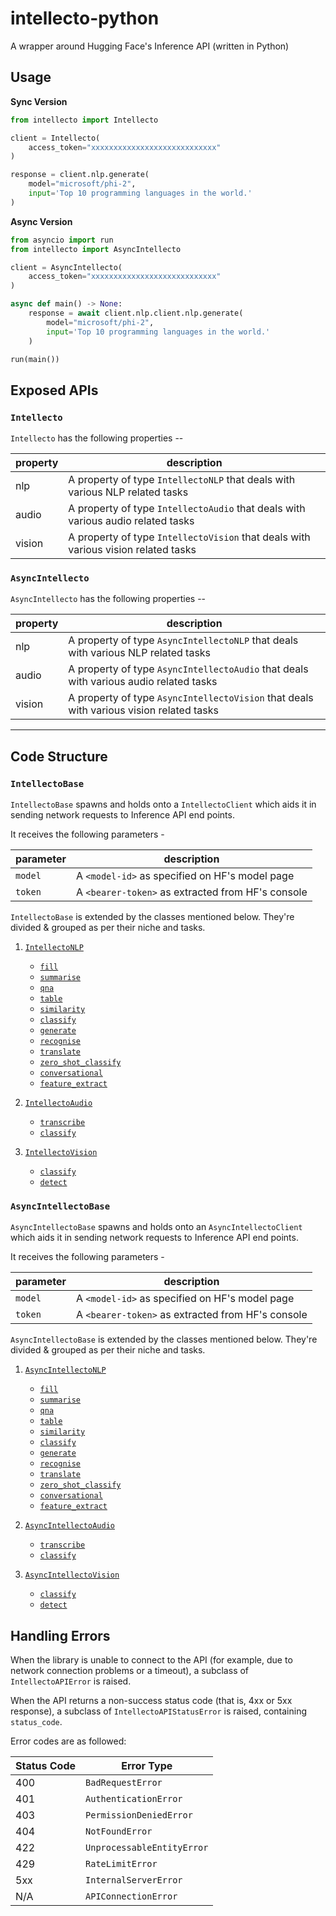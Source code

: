 # intellecto-python

A wrapper around Hugging Face's Inference API (written in Python)

## Usage

**Sync Version**

```python
from intellecto import Intellecto

client = Intellecto(
    access_token="xxxxxxxxxxxxxxxxxxxxxxxxxxxx"
)

response = client.nlp.generate(
    model="microsoft/phi-2",
    input='Top 10 programming languages in the world.'
)
```

**Async Version**

```python
from asyncio import run
from intellecto import AsyncIntellecto

client = AsyncIntellecto(
    access_token="xxxxxxxxxxxxxxxxxxxxxxxxxxxx"
)

async def main() -> None:
    response = await client.nlp.client.nlp.generate(
        model="microsoft/phi-2",
        input='Top 10 programming languages in the world.'
    )

run(main())
```

## Exposed APIs

### `Intellecto`

`Intellecto` has the following properties --

| property | description                                                                        |
| -------- | ---------------------------------------------------------------------------------- |
| nlp      | A property of type `IntellectoNLP` that deals with various NLP related tasks       |
| audio    | A property of type `IntellectoAudio` that deals with various audio related tasks   |
| vision   | A property of type `IntellectoVision` that deals with various vision related tasks |

### `AsyncIntellecto`

`AsyncIntellecto` has the following properties --

| property | description                                                                             |
| -------- | --------------------------------------------------------------------------------------- |
| nlp      | A property of type `AsyncIntellectoNLP` that deals with various NLP related tasks       |
| audio    | A property of type `AsyncIntellectoAudio` that deals with various audio related tasks   |
| vision   | A property of type `AsyncIntellectoVision` that deals with various vision related tasks |

---

## Code Structure

### `IntellectoBase`

`IntellectoBase` spawns and holds onto a `IntellectoClient` which aids it in sending network requests to Inference API end points.

It receives the following parameters -

| parameter | description                                       |
| --------- | ------------------------------------------------- |
| `model`   | A `<model-id>` as specified on HF's model page    |
| `token`   | A `<bearer-token>` as extracted from HF's console |

`IntellectoBase` is extended by the classes mentioned below. They're divided & grouped as per their niche and tasks.

1. [`IntellectoNLP`](https://huggingface.co/docs/api-inference/en/detailed_parameters#natural-language-processing)

    - [`fill`](https://huggingface.co/docs/api-inference/en/detailed_parameters#fill-mask-task)
    - [`summarise`](https://huggingface.co/docs/api-inference/en/detailed_parameters#summarization-task)
    - [`qna`](https://huggingface.co/docs/api-inference/en/detailed_parameters#question-answering-task)
    - [`table`](https://huggingface.co/docs/api-inference/en/detailed_parameters#table-question-answering-task)
    - [`similarity`](https://huggingface.co/docs/api-inference/en/detailed_parameters#sentence-similarity-task)
    - [`classify`](https://huggingface.co/docs/api-inference/en/detailed_parameters#text-classification-task)
    - [`generate`](https://huggingface.co/docs/api-inference/en/detailed_parameters#text-generation-task)
    - [`recognise`](https://huggingface.co/docs/api-inference/en/detailed_parameters#token-classification-task)
    - [`translate`](https://huggingface.co/docs/api-inference/en/detailed_parameters#translation-task)
    - [`zero_shot_classify`](https://huggingface.co/docs/api-inference/en/detailed_parameters#zero-shot-classification-task)
    - [`conversational`](https://huggingface.co/docs/api-inference/en/detailed_parameters#conversational-task)
    - [`feature_extract`](https://huggingface.co/docs/api-inference/en/detailed_parameters#feature-extraction-task)

2. [`IntellectoAudio`](https://huggingface.co/docs/api-inference/en/detailed_parameters#audio)

    - [`transcribe`](https://huggingface.co/docs/api-inference/en/detailed_parameters#automatic-speech-recognition-task)
    - [`classify`](https://huggingface.co/docs/api-inference/en/detailed_parameters#audio-classification-task)

3. [`IntellectoVision`](https://huggingface.co/docs/api-inference/en/detailed_parameters#computer-vision)
    - [`classify`](https://huggingface.co/docs/api-inference/en/detailed_parameters#image-classification-task)
    - [`detect`](https://huggingface.co/docs/api-inference/en/detailed_parameters#object-detection-task)

### `AsyncIntellectoBase`

`AsyncIntellectoBase` spawns and holds onto an `AsyncIntellectoClient` which aids it in sending network requests to Inference API end points.

It receives the following parameters -

| parameter | description                                       |
| --------- | ------------------------------------------------- |
| `model`   | A `<model-id>` as specified on HF's model page    |
| `token`   | A `<bearer-token>` as extracted from HF's console |

`AsyncIntellectoBase` is extended by the classes mentioned below. They're divided & grouped as per their niche and tasks.

1. [`AsyncIntellectoNLP`](https://huggingface.co/docs/api-inference/en/detailed_parameters#natural-language-processing)

    - [`fill`](https://huggingface.co/docs/api-inference/en/detailed_parameters#fill-mask-task)
    - [`summarise`](https://huggingface.co/docs/api-inference/en/detailed_parameters#summarization-task)
    - [`qna`](https://huggingface.co/docs/api-inference/en/detailed_parameters#question-answering-task)
    - [`table`](https://huggingface.co/docs/api-inference/en/detailed_parameters#table-question-answering-task)
    - [`similarity`](https://huggingface.co/docs/api-inference/en/detailed_parameters#sentence-similarity-task)
    - [`classify`](https://huggingface.co/docs/api-inference/en/detailed_parameters#text-classification-task)
    - [`generate`](https://huggingface.co/docs/api-inference/en/detailed_parameters#text-generation-task)
    - [`recognise`](https://huggingface.co/docs/api-inference/en/detailed_parameters#token-classification-task)
    - [`translate`](https://huggingface.co/docs/api-inference/en/detailed_parameters#translation-task)
    - [`zero_shot_classify`](https://huggingface.co/docs/api-inference/en/detailed_parameters#zero-shot-classification-task)
    - [`conversational`](https://huggingface.co/docs/api-inference/en/detailed_parameters#conversational-task)
    - [`feature_extract`](https://huggingface.co/docs/api-inference/en/detailed_parameters#feature-extraction-task)

2. [`AsyncIntellectoAudio`](https://huggingface.co/docs/api-inference/en/detailed_parameters#audio)

    - [`transcribe`](https://huggingface.co/docs/api-inference/en/detailed_parameters#automatic-speech-recognition-task)
    - [`classify`](https://huggingface.co/docs/api-inference/en/detailed_parameters#audio-classification-task)

3. [`AsyncIntellectoVision`](https://huggingface.co/docs/api-inference/en/detailed_parameters#computer-vision)
    - [`classify`](https://huggingface.co/docs/api-inference/en/detailed_parameters#image-classification-task)
    - [`detect`](https://huggingface.co/docs/api-inference/en/detailed_parameters#object-detection-task)

## Handling Errors

When the library is unable to connect to the API (for example, due to network connection problems or a timeout), a subclass of `IntellectoAPIError` is raised.

When the API returns a non-success status code (that is, 4xx or 5xx response), a subclass of `IntellectoAPIStatusError` is raised, containing `status_code`.

Error codes are as followed:

| Status Code | Error Type                 |
| ----------- | -------------------------- |
| 400         | `BadRequestError`          |
| 401         | `AuthenticationError`      |
| 403         | `PermissionDeniedError`    |
| 404         | `NotFoundError`            |
| 422         | `UnprocessableEntityError` |
| 429         | `RateLimitError`           |
| 5xx         | `InternalServerError`      |
| N/A         | `APIConnectionError`       |
